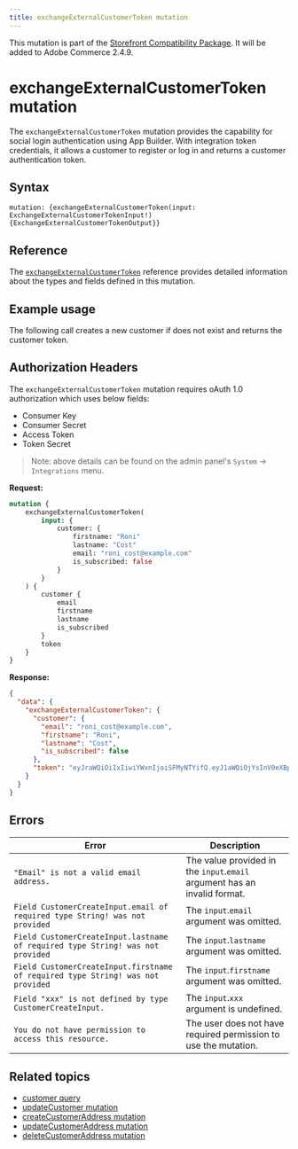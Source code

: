 ```yaml
---
title: exchangeExternalCustomerToken mutation
---
```


<InlineAlert variant="info" slots="text1" />

This mutation is part of the [Storefront Compatibility Package](https://experienceleague.adobe.com/developer/commerce/storefront/setup/storefront-compatibility/). It will be added to Adobe Commerce 2.4.9.

# exchangeExternalCustomerToken mutation

The `exchangeExternalCustomerToken` mutation provides the capability for social login authentication using App Builder. With integration token credentials, it allows a customer to register or log in and returns a customer authentication token.

## Syntax

`mutation: {exchangeExternalCustomerToken(input: ExchangeExternalCustomerTokenInput!) {ExchangeExternalCustomerTokenOutput}}`

## Reference

The [`exchangeExternalCustomerToken`](https://developer.adobe.com/commerce/webapi/graphql-api/index.html#mutation-exchangeExternalCustomerToken) reference provides detailed information about the types and fields defined in this mutation.

## Example usage

The following call creates a new customer if does not exist and returns the customer token.

## Authorization Headers
The `exchangeExternalCustomerToken` mutation requires oAuth 1.0 authorization which uses below fields:
* Consumer Key
* Consumer Secret
* Access Token
* Token Secret

> Note: above details can be found on the admin panel's `System` -> `Integrations` menu.

**Request:**

```graphql
mutation {
    exchangeExternalCustomerToken(
        input: {
            customer: {
                firstname: "Roni"
                lastname: "Cost"
                email: "roni_cost@example.com"
                is_subscribed: false
            }
        }
    ) {
        customer {
            email
            firstname
            lastname
            is_subscribed
        }
        token
    }
}
```

**Response:**

```json
{
  "data": {
    "exchangeExternalCustomerToken": {
      "customer": {
        "email": "roni_cost@example.com",
        "firstname": "Roni",
        "lastname": "Cost",
        "is_subscribed": false
      },
      "token": "eyJraWQiOiIxIiwiYWxnIjoiSFMyNTYifQ.eyJ1aWQiOjYsInV0eXBpZCI6MywiaWF0IjoxNzQ4NDk5NDIxLCJleHAiOjE3NDg1MDMwMjF9.hDPDh41C4KOHloM2xlUYJ0asCqunQHCELG-3x_IsIZo"
    }
  }
}
```

## Errors

Error | Description
--- | ---
`"Email" is not a valid email address.` | The value provided in the `input`.`email` argument has an invalid format.
`Field CustomerCreateInput.email of required type String! was not provided` | The `input`.`email` argument was omitted.
`Field CustomerCreateInput.lastname of required type String! was not provided` | The `input`.`lastname` argument was omitted.
`Field CustomerCreateInput.firstname of required type String! was not provided` | The `input`.`firstname` argument was omitted.
`Field "xxx" is not defined by type CustomerCreateInput.` | The `input`.`xxx` argument is undefined.
`You do not have permission to access this resource.` | The user does not have required permission to use the mutation.

## Related topics

*  [customer query](../queries/customer.md)
*  [updateCustomer mutation](update.md)
*  [createCustomerAddress mutation](create-address.md)
*  [updateCustomerAddress mutation](update-address.md)
*  [deleteCustomerAddress mutation](delete-address.md)
